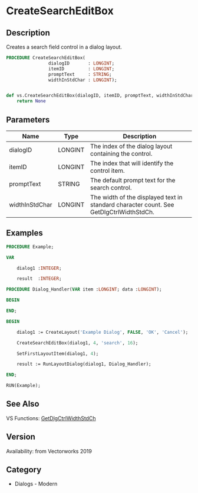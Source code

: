 # CreateSearchEditBox

## Description
Creates a search field control in a dialog layout.

```pascal
PROCEDURE CreateSearchEditBox(
				dialogID       : LONGINT;
				itemID         : LONGINT;
				promptText     : STRING;
				widthInStdChar : LONGINT);
```

```python

def vs.CreateSearchEditBox(dialogID, itemID, promptText, widthInStdChar):
    return None
```

## Parameters
|Name|Type|Description|
|---|---|---|
|dialogID|LONGINT|The index of the dialog layout containing the control.|
|itemID|LONGINT|The index that will identify the control item.|
|promptText|STRING|The default prompt text for the search control.|
|widthInStdChar|LONGINT|The width of the displayed text in standard character count. See GetDlgCtrlWidthStdCh.|

## Examples
```pascal
PROCEDURE Example;

VAR

	dialog1 :INTEGER;

	result  :INTEGER;

PROCEDURE Dialog_Handler(VAR item :LONGINT; data :LONGINT);

BEGIN

END;

BEGIN

	dialog1 := CreateLayout('Example Dialog', FALSE, 'OK', 'Cancel');

	CreateSearchEditBox(dialog1, 4, 'search', 16);

	SetFirstLayoutItem(dialog1, 4);

	result := RunLayoutDialog(dialog1, Dialog_Handler);

END;

RUN(Example);
```

## See Also
VS Functions:
[GetDlgCtrlWidthStdCh](GetDlgCtrlWidthStdCh.md)

## Version
Availability: from Vectorworks 2019
## Category
* Dialogs - Modern


